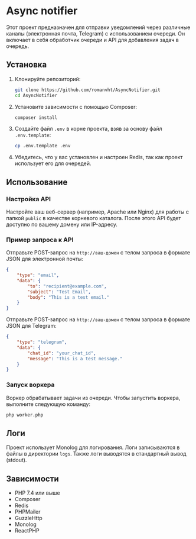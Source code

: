 # Async notifier

Этот проект предназначен для отправки уведомлений через различные каналы (электронная почта, Telegram) с использованием очереди. 
Он включает в себя обработчик очереди и API для добавления задач в очередь.

## Установка

1. Клонируйте репозиторий:
    ```sh
    git clone https://github.com/romanvht/AsyncNotifier.git
    cd AsyncNotifier
    ```

2. Установите зависимости с помощью Composer:
    ```sh
    composer install
    ```

3. Создайте файл `.env` в корне проекта, взяв за основу файл `.env.template`:
    ```sh
    cp .env.template .env
    ```

4. Убедитесь, что у вас установлен и настроен Redis, так как проект использует его для очередей.

## Использование

### Настройка API

Настройте ваш веб-сервер (например, Apache или Nginx) для работы с папкой `public` в качестве корневого каталога. После этого API будет доступно по вашему домену или IP-адресу.

### Пример запроса к API

Отправьте POST-запрос на `http://ваш-домен` с телом запроса в формате JSON для электронной почты:
```json
{
    "type": "email",
    "data": {
        "to": "recipient@example.com",
        "subject": "Test Email",
        "body": "This is a test email."
    }
}
```

Отправьте POST-запрос на `http://ваш-домен` с телом запроса в формате JSON для Telegram:
```json
{
    "type": "telegram",
    "data": {
        "chat_id": "your_chat_id",
        "message": "This is a test message."
    }
}
```

### Запуск воркера

Воркер обрабатывает задачи из очереди. Чтобы запустить воркера, выполните следующую команду:
```sh
php worker.php
```

## Логи

Проект использует Monolog для логирования. Логи записываются в файлы в директории `logs`. Также логи выводятся в стандартный вывод (stdout).

## Зависимости

- PHP 7.4 или выше
- Composer
- Redis
- PHPMailer
- GuzzleHttp
- Monolog
- ReactPHP